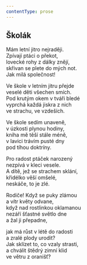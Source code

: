 ```yaml
---
contentType: prose
---
```


## Školák

Mám letní jitro nejraději.  
Zpívají ptáci o překot,  
lovecké rohy z dálky znějí,  
skřivan se plete do mých not.  
Jak milá společnost!

Ve škole v letním jitru přejde  
veselé děti všechen smích.  
Pod krutým okem v tváři bledé  
vyprchá každá jiskra z nich  
ve strachu, ve vzdeších.

Ve škole sedím unaveně,  
v úzkosti plynou hodiny,  
kniha mě těší stále méně,  
v lavici trávím pusté dny  
pod tíhou doktríny.

Pro radost ptáček narozený  
nezpívá v kleci vesele.  
A dítě, jež se strachem sklání,  
křidélko věší omšelé,  
neskáče, to je zlé.

Rodiče! Když se puky zlámou  
a vítr květy odvane,  
když nad rostlinkou oklamanou  
nezáří šťastné světlo dne  
a žal ji přepadne,

jak má růst v létě do radosti  
a zralé plody urodit?  
Jak sklízet to, co vzaly strasti,  
a chválit štědrý zimní klid  
ve větru z oranišť?

